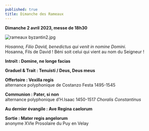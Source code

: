 ```yaml
---
published: true
title: Dimanche des Rameaux
---
```

**Dimanche 2 avril 2023, messe de 18h30**

![rameaux byzantin2.jpg]({{site.baseurl}}/images/rameaux%20byzantin2.jpg)


*Hosanna, Filio David, benedictus qui venit in nomine Domini.*  
Hosanna, Fils de David ! Béni soit celui qui vient au nom du Seigneur !

**Introït : Domine, ne longe facias**  

**Graduel & Trait : Tenuisti / Deus, Deus meus**  

**Offertoire : Vexilla regis**  
alternance polyphonique de Costanzo Festa 1495-1545

**Communion : Pater, si non**  
alternance polyphonique d’H.Isaac 1450-1517 *Choralis Constantinus*

**Au dernier évangile : Ave Regina caelorum**

**Sortie : Mater regis angelorum**  
anonyme XVIe Prosolaire du Puy en Velay

